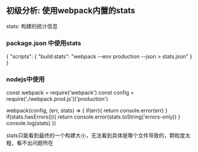 ## 初级分析: 使用webpack内置的stats
stats: 构建的统计信息

### package.json 中使用stats
{
  "scripts": {
    "build:stats": "webpack --env production --json > stats.json"
  }
}

### nodejs中使用
const webpack = require('webpack')
const config = require('./webpack.prod.js')('production')

webpack(config, (err, stats) => {
  if(err){
    return console.error(err)
  }
  if(stats.hasErrors()){
    return console.error(stats.toString('errors-only))
  }
  console.log(stats)
})

stats只能看到最终的一个构建大小，无法看到具体是哪个文件导致的，颗粒度太粗，看不出问题所在